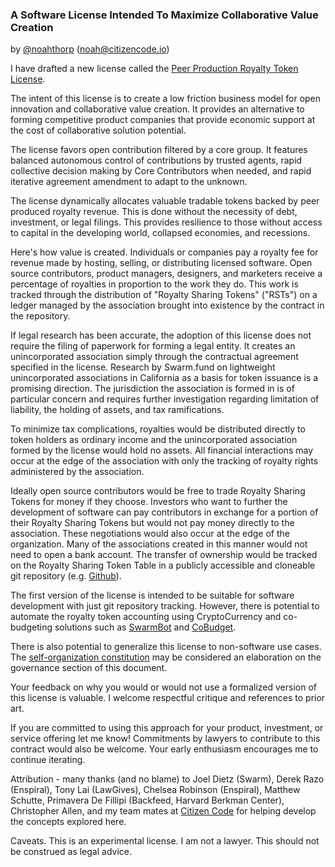 ### A Software License Intended To Maximize Collaborative Value Creation
by [@noahthorp](http://twitter.com/noahthorp) (<noah@citizencode.io>)

I have drafted a new license called the [Peer Production Royalty Token License](license.md).

The intent of this license is to create a low friction business model for open innovation and collaborative value creation. It provides an alternative to forming competitive product companies that provide economic support at the cost of collaborative solution potential.

The license favors open contribution filtered by a core group. It features balanced autonomous control of contributions by trusted agents, rapid collective decision making by Core Contributors when needed, and rapid iterative agreement amendment to adapt to the unknown.

The license dynamically allocates valuable tradable tokens backed by peer produced royalty revenue. This is done without the necessity of debt, investment, or legal filings. This provides resilience to those without access to capital in the developing world, collapsed economies, and recessions.

Here's how value is created. Individuals or companies pay a royalty fee for revenue made by hosting, selling, or distributing licensed software. Open source contributors, product managers, designers, and marketers receive a percentage of royalties in proportion to the work they do. This work is tracked through the distribution of "Royalty Sharing Tokens" ("RSTs") on a ledger managed by the association brought into existence by the contract in the repository.

If legal research has been accurate, the adoption of this license does not require the filing of paperwork for forming a legal entity. It creates an unincorporated association simply through the contractual agreement specified in the license. Research by Swarm.fund on lightweight unincorporated associations in California as a basis for token issuance is a promising direction. The jurisdiction the association is formed in is of particular concern and requires further investigation regarding limitation of liability, the holding of assets, and tax ramifications.

To minimize tax complications, royalties would be distributed directly to token holders as ordinary income and the unincorporated association formed by the license would hold no assets. All financial interactions may occur at the edge of the association with only the tracking of royalty rights administered by the association.

Ideally open source contributors would be free to trade Royalty Sharing Tokens for money if they choose. Investors who want to further the development of software can pay contributors in exchange for a portion of their Royalty Sharing Tokens but would not pay money directly to the association. These negotiations would also occur at the edge of the organization. Many of the associations created in this manner would not need to open a bank account. The transfer of ownership would be tracked on the Royalty Sharing Token Table in a publicly accessible and cloneable git repository (e.g. [Github](http://github.com)).

The first version of the license is intended to be suitable for software development with just git repository tracking. However, there is potential to automate the royalty token accounting using CryptoCurrency and co-budgeting solutions such as [SwarmBot](https://github.com/citizencode/swarmbot) and [CoBudget](https://github.com/cobudget).

There is also potential to generalize this license to non-software use cases. The [self-organization constitution](https://github.com/citizencode/self-organization-constitution) may be considered an elaboration on the governance section of this document.

Your feedback on why you would or would not use a formalized version of this license is valuable. I welcome respectful critique and references to prior art.

If you are committed to using this approach for your product, investment, or service offering let me know! Commitments by lawyers to contribute to this contract would also be welcome. Your early enthusiasm encourages me to continue iterating.

Attribution - many thanks (and no blame) to Joel Dietz (Swarm), Derek Razo (Enspiral), Tony Lai (LawGives), Chelsea Robinson (Enspiral), Matthew Schutte, Primavera De Fillipi (Backfeed, Harvard Berkman Center), Christopher Allen, and my team mates at [Citizen Code](http://citizencode.io) for helping develop the concepts explored here.

Caveats. This is an experimental license. I am not a lawyer. This should not be construed as legal advice.
